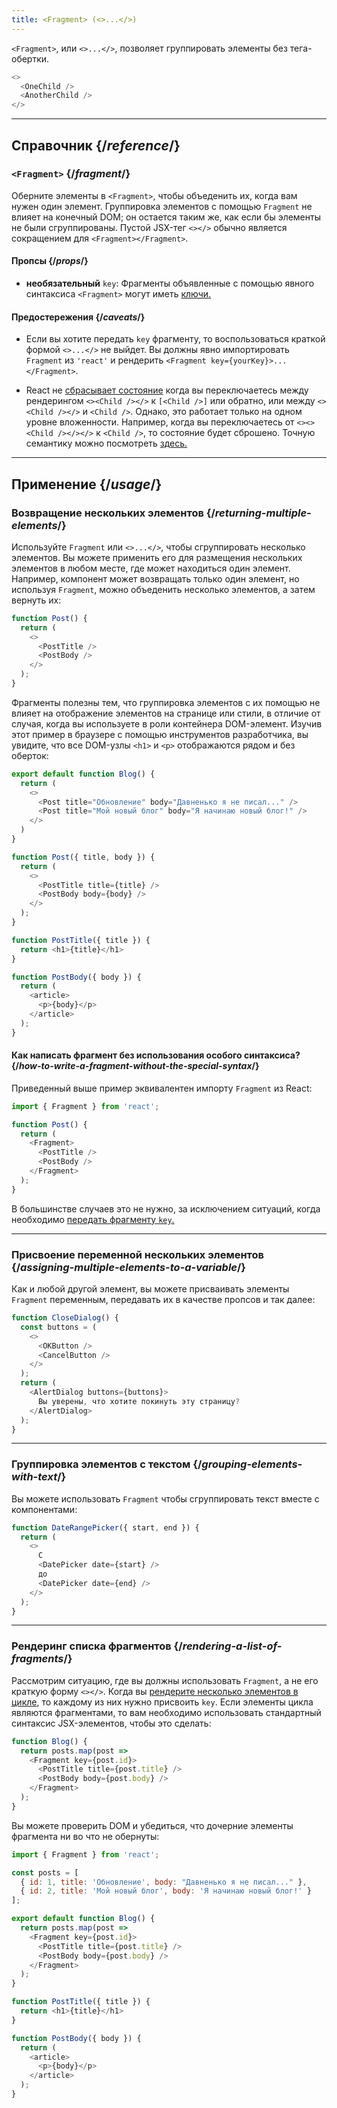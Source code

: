 ```yaml
---
title: <Fragment> (<>...</>)
---
```


<Intro>

`<Fragment>`, или `<>...</>`, позволяет группировать элементы без тега-обертки.

```js
<>
  <OneChild />
  <AnotherChild />
</>
```

</Intro>

<InlineToc />

---

## Справочник {/*reference*/}

### `<Fragment>` {/*fragment*/}

Оберните элементы в `<Fragment>`, чтобы объеденить их, когда вам нужен один элемент. Группировка элементов с помощью `Fragment` не влияет на конечный DOM; он остается таким же, как если бы элементы не были сгруппированы. Пустой JSX-тег `<></>` обычно является сокращением для `<Fragment></Fragment>`.

#### Пропсы {/*props*/}

- **необязательный** `key`: Фрагменты объявленные с помощью явного синтаксиса `<Fragment>` могут иметь [ключи.](/learn/rendering-lists#keeping-list-items-in-order-with-key)

#### Предостережения {/*caveats*/}

- Если вы хотите передать `key` фрагменту, то воспользоваться краткой формой `<>...</>` не выйдет. Вы должны явно импортировать `Fragment` из `'react'` и рендерить `<Fragment key={yourKey}>...</Fragment>`.

- React не [сбрасывает состояние](/learn/preserving-and-resetting-state) когда вы переключаетесь между рендерингом `<><Child /></>` к `[<Child />]` или обратно, или между `<><Child /></>` и `<Child />`. Однако, это работает только на одном уровне вложенности. Например, когда вы переключаетесь от `<><><Child /></></>` к `<Child />`, то состояние будет сброшено. Точную семантику можно посмотреть [здесь.](https://gist.github.com/clemmy/b3ef00f9507909429d8aa0d3ee4f986b)

---

## Применение {/*usage*/}

### Возвращение нескольких элементов {/*returning-multiple-elements*/}

Используйте `Fragment` или `<>...</>`, чтобы сгруппировать несколько элементов. Вы можете применить его для размещения нескольких элементов в любом месте, где может находиться один элемент. Например, компонент может возвращать только один элемент, но используя `Fragment`, можно объеденить несколько элементов, а затем вернуть их:

```js {3,6}
function Post() {
  return (
    <>
      <PostTitle />
      <PostBody />
    </>
  );
}
```

Фрагменты полезны тем, что группировка элементов с их помощью не влияет на отображение элементов на странице или стили, в отличие от случая, когда вы используете в роли контейнера DOM-элемент. Изучив этот пример в браузере с помощью инструментов разработчика, вы увидите, что все DOM-узлы `<h1>` и `<p>` отображаются рядом и без оберток:

<Sandpack>

```js
export default function Blog() {
  return (
    <>
      <Post title="Обновление" body="Давненько я не писал..." />
      <Post title="Мой новый блог" body="Я начинаю новый блог!" />
    </>
  )
}

function Post({ title, body }) {
  return (
    <>
      <PostTitle title={title} />
      <PostBody body={body} />
    </>
  );
}

function PostTitle({ title }) {
  return <h1>{title}</h1>
}

function PostBody({ body }) {
  return (
    <article>
      <p>{body}</p>
    </article>
  );
}
```

</Sandpack>

<DeepDive>

#### Как написать фрагмент без использования особого синтаксиса? {/*how-to-write-a-fragment-without-the-special-syntax*/}

Приведенный выше пример эквивалентен импорту `Fragment` из React:

```js {1,5,8}
import { Fragment } from 'react';

function Post() {
  return (
    <Fragment>
      <PostTitle />
      <PostBody />
    </Fragment>
  );
}
```

В большинстве случаев это не нужно, за исключением ситуаций, когда необходимо [передать фрагменту `key`.](#rendering-a-list-of-fragments)

</DeepDive>

---

### Присвоение переменной нескольких элементов {/*assigning-multiple-elements-to-a-variable*/}

Как и любой другой элемент, вы можете присваивать элементы `Fragment` переменным, передавать их в качестве пропсов и так далее:

```js
function CloseDialog() {
  const buttons = (
    <>
      <OKButton />
      <CancelButton />
    </>
  );
  return (
    <AlertDialog buttons={buttons}>
      Вы уверены, что хотите покинуть эту страницу?
    </AlertDialog>
  );
}
```

---

### Группировка элементов с текстом {/*grouping-elements-with-text*/}

Вы можете использовать `Fragment` чтобы сгруппировать текст вместе с компонентами:

```js
function DateRangePicker({ start, end }) {
  return (
    <>
      С
      <DatePicker date={start} />
      до
      <DatePicker date={end} />
    </>
  );
}
```

---

### Рендеринг списка фрагментов {/*rendering-a-list-of-fragments*/}

Рассмотрим ситуацию, где вы должны использовать `Fragment`, а не его краткую форму `<></>`. Когда вы [рендерите несколько элементов в цикле](/learn/rendering-lists), то каждому из них нужно присвоить `key`. Если элементы цикла являются фрагментами, то вам необходимо использовать стандартный синтаксис JSX-элементов, чтобы это сделать:

```js {3,6}
function Blog() {
  return posts.map(post =>
    <Fragment key={post.id}>
      <PostTitle title={post.title} />
      <PostBody body={post.body} />
    </Fragment>
  );
}
```

Вы можете проверить DOM и убедиться, что дочерние элементы фрагмента ни во что не обернуты:

<Sandpack>

```js
import { Fragment } from 'react';

const posts = [
  { id: 1, title: 'Обновление', body: "Давненько я не писал..." },
  { id: 2, title: 'Мой новый блог', body: 'Я начинаю новый блог!' }
];

export default function Blog() {
  return posts.map(post =>
    <Fragment key={post.id}>
      <PostTitle title={post.title} />
      <PostBody body={post.body} />
    </Fragment>
  );
}

function PostTitle({ title }) {
  return <h1>{title}</h1>
}

function PostBody({ body }) {
  return (
    <article>
      <p>{body}</p>
    </article>
  );
}
```

</Sandpack>
